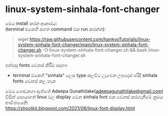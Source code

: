 # linux-system-sinhala-font-changer

මෙය install කරන ආකාරය:<br>
  (terminal එකෙහි පහත command එක run කරන්න):
  > wget https://raw.githubusercontent.com/hankyoTutorials/linux-system-sinhala-font-changer/main/linux-system-sinhala-font-changer.sh -O linux-system-sinhala-font-changer.sh && bash linux-system-sinhala-font-changer.sh
  
ඉන්පසු fonts වෙනස් කිරීම සදහා:
 *  terminal එකෙහි "sinhala" ලෙස type කලවිට ලැබෙන උපදෙස් පරිදි sinhala fonts වෙනස් කල හැක

මෙය ගොඩනගා ඇත්තේ Adeepa Gunathilake(adeepagunathilake@gmail.com) විසින් සොයාගත් linux වල display වෙන sinhala font එක වෙනස් කරගැනීමේ ක්‍රමය භාවිතයෙනි:<br/>
 https://slrootkit.blogspot.com/2021/08/linux-font-display.html
